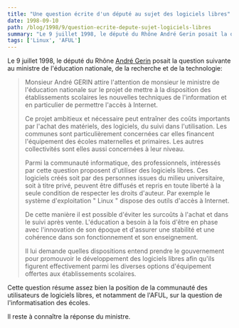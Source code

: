 ```yaml
---
title: "Une question écrite d'un député au sujet des logiciels libres"
date: 1998-09-10
path: /blog/1998/9/question-ecrite-depute-sujet-logiciels-libres
summary: "Le 9 juillet 1998, le député du Rhône André Gerin posait la question suivante au ministre de l'éducation nationale, de la recherche et de la technologie: Monsieur André GERIN attire l'attention de monsieur le ministre de l'éducation nationale sur le projet de mettre à la disposition des établissements scolaires les nouvelles techniques de l'information et en particulier de permettre l'accès à Internet."
tags: ['Linux', 'AFUL']
---
```


<P>
Le 9 juillet 1998, le député du Rhône <A HREF="http://nt1.asi.fr/andre-gerin/">André Gerin</A> posait la question suivante au ministre de l'éducation
nationale, de la recherche et de la technologie:
</P>

<BLOCKQUOTE>
<P>
Monsieur André GERIN attire l'attention de monsieur le ministre de
l'éducation nationale sur le projet de mettre à la disposition des
établissements scolaires les nouvelles techniques de l'information
et en particulier de permettre l'accès à Internet.
</P>

<P>
Ce projet ambitieux et nécessaire peut entraîner des coûts
importants par l'achat des matériels, des logiciels, du suivi dans
l'utilisation. Les communes sont particulièrement concernées car
elles financent l'équipement des écoles maternelles et primaires.
Les autres collectivités sont elles aussi concernées à leur
niveau.
</P>

<P>
Parmi la communauté informatique, des professionnels, intéressés
par cette question proposent d'utiliser des logiciels libres. Ces
logiciels créés soit par des personnes issues du milieu
universitaire, soit à titre privé, peuvent être diffusés et repris
en toute liberté à la seule condition de respecter les droits
d'auteur. Par exemple le système d'exploitation " Linux " dispose
des outils d'accès à Internet.
</P>

<P>
De cette manière il est possible d'éviter les surcoûts à l'achat
et dans le suivi après vente.
L'éducation a besoin à la fois d'être en phase avec l'innovation
de son époque et d'assurer une stabilité et une cohérence dans son
fonctionnement et son enseignement.
</P>

<P>
Il lui demande quelles dispositions entend prendre le gouvernement
pour promouvoir le développement des logiciels libres afin qu'ils
figurent effectivement parmi les diverses options d'équipement
offertes aux établissements scolaires.
</P>

</BLOCKQUOTE>
<P>
Cette question résume assez bien la position de la communauté des utilisateurs
de logiciels libres, et notamment de l'AFUL, sur la question de
l'informatisation des écoles.
</P>

<P>
Il reste à connaître la réponse du ministre.
</P>


